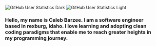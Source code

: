 ![GitHub User Statistics Dark](https://raw.githubusercontent.com/calebbarzee/github-stats/master/generated/overview.svg#gh-dark-mode-only)
![GitHub User Statistics Light](https://raw.githubusercontent.com/calebbarzee/github-stats/master/generated/overview.svg#gh-light-mode-only)


### Hello, my name is Caleb Barzee. I am a software engineer based in rexburg, Idaho. I love learning and adopting clean coding paradigms that enable me to reach greater heights in my programming journey.
